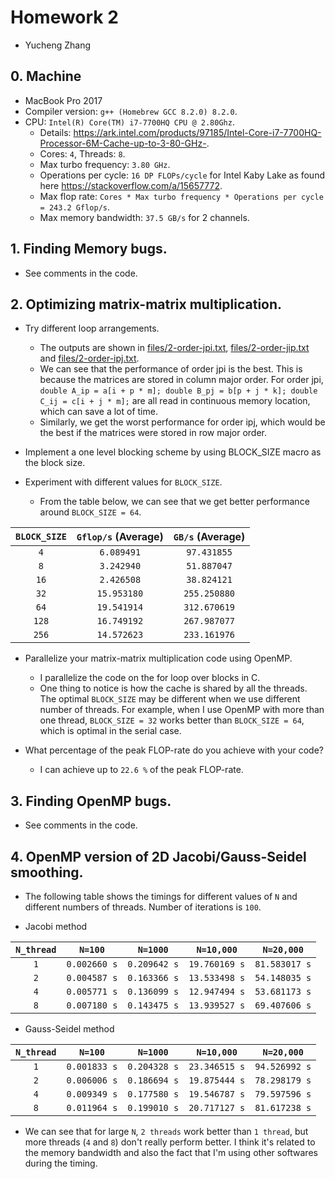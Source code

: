 # Homework 2

- Yucheng Zhang

## 0. Machine
- MacBook Pro 2017
- Compiler version: `g++ (Homebrew GCC 8.2.0) 8.2.0`.
- CPU: `Intel(R) Core(TM) i7-7700HQ CPU @ 2.80Ghz`.
  - Details: <https://ark.intel.com/products/97185/Intel-Core-i7-7700HQ-Processor-6M-Cache-up-to-3-80-GHz->.
  - Cores: `4`, Threads: `8`.
  - Max turbo frequency: `3.80 GHz`.
  - Operations per cycle: `16 DP FLOPs/cycle` for Intel Kaby Lake as found here <https://stackoverflow.com/a/15657772>.
  - Max flop rate: `Cores * Max turbo frequency * Operations per cycle = 243.2 Gflop/s`.
  - Max memory bandwidth: `37.5 GB/s` for 2 channels.

## 1. Finding Memory bugs.

- See comments in the code.

## 2. Optimizing matrix-matrix multiplication.

- Try different loop arrangements.
  - The outputs are shown in [files/2-order-jpi.txt](./files/2-order-jpi.txt), [files/2-order-jip.txt](./files/2-order-jip.txt) and [files/2-order-ipj.txt](./files/2-order-ipj.txt).
  - We can see that the performance of order jpi is the best. This is because the matrices are stored in column major order. For order jpi, `double A_ip = a[i + p * m]; double B_pj = b[p + j * k]; double C_ij = c[i + j * m];` are all read in continuous memory location, which can save a lot of time.
  - Similarly, we get the worst performance for order ipj, which would be the best if the matrices were stored in row major order.

- Implement a one level blocking scheme by using BLOCK_SIZE macro as the block size.

- Experiment with different values for `BLOCK_SIZE`.
  - From the table below, we can see that we get better performance around `BLOCK_SIZE = 64`.

| `BLOCK_SIZE` | `Gflop/s` (Average) | `GB/s` (Average) |
| :----------: | :-----------------: | :--------------: |
|     `4`      |     `6.089491`      |   `97.431855`    |
|     `8`      |     `3.242940`      |   `51.887047`    |
|     `16`     |     `2.426508`      |   `38.824121`    |
|     `32`     |     `15.953180`     |   `255.250880`   |
|     `64`     |     `19.541914`     |   `312.670619`   |
|    `128`     |     `16.749192`     |   `267.987077`   |
|    `256`     |     `14.572623`     |   `233.161976`   |

- Parallelize your matrix-matrix multiplication code using OpenMP.
  - I parallelize the code on the for loop over blocks in C.
  - One thing to notice is how the cache is shared by all the threads. The optimal `BLOCK_SIZE` may be different when we use different number of threads. For example, when I use OpenMP with more than one thread, `BLOCK_SIZE = 32` works better than `BLOCK_SIZE = 64`, which is optimal in the serial case.

- What percentage of the peak FLOP-rate do you achieve with your code?
  - I can achieve up to `22.6 %` of the peak FLOP-rate.

## 3. Finding OpenMP bugs.

- See comments in the code.

## 4. OpenMP version of 2D Jacobi/Gauss-Seidel smoothing.

- The following table shows the timings for different values of `N` and different numbers of threads. Number of iterations is `100`.

- Jacobi method

| `N_thread` |   `N=100`    |   `N=1000`   |  `N=10,000`   |  `N=20,000`   |
| :--------: | :----------: | :----------: | :-----------: | :-----------: |
|    `1`     | `0.002660 s` | `0.209642 s` | `19.760169 s` | `81.583017 s` |
|    `2`     | `0.004587 s` | `0.163366 s` | `13.533498 s` | `54.148035 s` |
|    `4`     | `0.005771 s` | `0.136099 s` | `12.947494 s` | `53.681173 s` |
|    `8`     | `0.007180 s` | `0.143475 s` | `13.939527 s` | `69.407606 s` |

- Gauss-Seidel method

| `N_thread` |   `N=100`    |   `N=1000`   |  `N=10,000`   |  `N=20,000`   |
| :--------: | :----------: | :----------: | :-----------: | :-----------: |
|    `1`     | `0.001833 s` | `0.204328 s` | `23.346515 s` | `94.526992 s` |
|    `2`     | `0.006006 s` | `0.186694 s` | `19.875444 s` | `78.298179 s` |
|    `4`     | `0.009349 s` | `0.177580 s` | `19.546787 s` | `79.597596 s` |
|    `8`     | `0.011964 s` | `0.199010 s` | `20.717127 s` | `81.617238 s` |

- We can see that for large `N`, `2 threads` work better than `1 thread`, but more threads (`4` and `8`) don't really perform better. I think it's related to the memory bandwidth and also the fact that I'm using other softwares during the timing.
